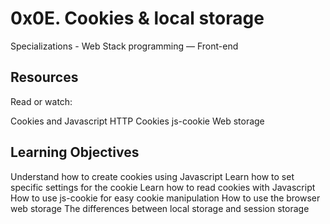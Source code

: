# 0x0E. Cookies & local storage
 Specializations - Web Stack programming ― Front-end
 
## Resources
Read or watch:

Cookies and Javascript
HTTP Cookies
js-cookie
Web storage

## Learning Objectives

Understand how to create cookies using Javascript
Learn how to set specific settings for the cookie
Learn how to read cookies with Javascript
How to use js-cookie for easy cookie manipulation
How to use the browser web storage
The differences between local storage and session storage